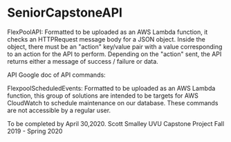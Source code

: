# SeniorCapstoneAPI

FlexPoolAPI:
Formatted to be uploaded as an AWS Lambda function, it checks an HTTPRequest message body for a JSON object. Inside 
the object, there must be an "action" key/value pair with a value corresponding to an action for the API to perform.
Depending on the "action" sent, the API returns either a message of success / failure or data.

API Google doc of API commands: 

FlexpoolScheduledEvents:
Formatted to be uploaded as an AWS Lambda function, this group of solutions are intended to be targets for AWS 
CloudWatch to schedule maintenance on our database. These commands are not accessible by a regular user.

To be completed by April 30,2020.
Scott Smalley
UVU Capstone Project 
Fall 2019 - Spring 2020
